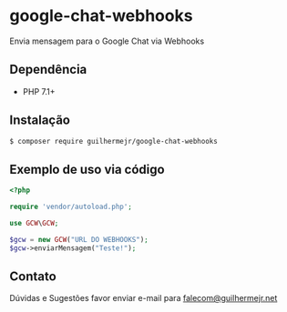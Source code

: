 # google-chat-webhooks

Envia mensagem para o Google Chat via Webhooks

## Dependência

* PHP 7.1+

## Instalação

``` bash
$ composer require guilhermejr/google-chat-webhooks
```

## Exemplo de uso via código
```php
<?php

require 'vendor/autoload.php';

use GCW\GCW;

$gcw = new GCW("URL DO WEBHOOKS");
$gcw->enviarMensagem("Teste!");
```

## Contato
Dúvidas e Sugestões favor enviar e-mail para falecom@guilhermejr.net